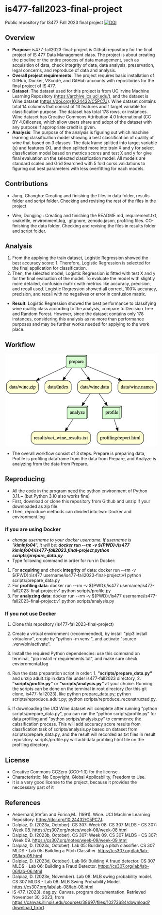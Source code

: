 # is477-fall2023-final-project

Public repository for IS477 Fall 2023 final project
[![DOI](https://zenodo.org/badge/DOI/10.5281/zenodo.10263411.svg)](https://doi.org/10.5281/zenodo.10263411)

## Overview
- **Purpose**: is477-fall2023-final-project is Github repository for the final project of IS 477 Data Management class. The project is about creating the pipeline or the entire process of data management, such as acquisition of data, check integrity of data, data analysis, preservation, legal concerns, and reproduce of data and analysis. 
- **Overall project requirements**: The project requires basic installation of GitHub, Docker, VScode, and GitHub accounts with repositories for the final project of IS 477. 
- **Dataset**: The dataset used for this project is from UC Irvine Machine Learning Repository (https://archive.ics.uci.edu/), and the dataset is Wine dataset (https://doi.org/10.24432/C5PC7J). Wine dataset contains total 14 columns that consist of 13 features and 1 target variable for classification purpose. The dataset has total 178 rows, or instances. Wine dataset has Creative Commons Attribution 4.0 International (CC BY 4.0)license, which allow users share and adopt of the dataset with any purpose if appropriate credit is given.
- **Analysis**: The purpose of the analysis is figuring out which machine learning classification model showing a best classification of quality of wine that based on 3 classes. The dataframe splitted into target variable (y) and features (X), and then splitted more into train X and y for select classfication model based on metrics scores and test X and y for give final evaluation on the selected classfication model. All models are standard scaled and Grid Searched with 5 fold corss validations to figuring out best parameters with less overfitting for each models.


## Contributions

- Jung, Changho: Creating and finishing the files in data folder, results folder and script folder. Checking and revising the rest of the files in the project.

- Wen, Dongjing : Creating and finishing the README.md, requirement.txt, snakefile, environment.log, .gitgnore, zenodo.jason, profiling files. CO-finishing the data folder. Checking and revising the files in results folder and script folder.

## Analysis
1. From the applying the train dataset, Logistic Regression showed the best accuracy score: 1. Therefore, Logistic Regression is selected for the final application for classification.
2. Then, the selected model, Logistic Regression is fitted with test X and y for the final evaluation of the model. To evaluate the model with slightly more detailed, confusion matrix with metrics like accuracy, precision, and recall used. Logistic Regression showed all correct, 100% accuracy, precision, and recall with no negatives or error in confusion matrix. 
- **Result**: Logistic Regression showed the best performance to classifying wine quality class according to the analysis, compare to Decision Tree and Random Forest. However, since the dataset contains only 178 instances, considering this analysis as no more than performance purposes and may be further works needed for applying to the work place.

## Workflow
![Workflow DAG graph created by dag.py.](results/graph_dag.png)
- The overall workflow consist of 3 steps. Prepare is preparing data, Profile is profiling dataframe from the data from Prepare, and Analyze is analyzing from the data from Prepare.

## Reproducing
- All the code in the program need the python environment of Python 3.11.~ (but Python 3.10 also works fine)
- First, download or clone this repository from Github and unzip if your downloaded as zip file.
- Then, reproduce methods can divided into two: Docker and environment.log

### If you are using Docker
- *change username to your docker username. If username is "**kiminfo04**", it will be: **docker run --rm -v ${PWD}:/is477 kiminfo04/is477-fall2023:final-project python scripts/prepare_data.py***
- Type following command in order for run in Docker:
1. For **acquiring** and check **integrity** of data: docker run --rm -v ${PWD}:/is477 username/is477-fall2023-final-project:v1 python scripts/prepare_data.py
2. For **profiling data**: docker run --rm -v ${PWD}:/is477 username/is477-fall2023-final-project:v1 python scripts/profile.py
3. For **analyzing data**: docker run --rm -v ${PWD}:/is477 username/is477-fall2023-final-project:v1 python scripts/analysis.py

### If you not use Docker
1. Clone this repository (is477-fall2023-final-project)

2. Create a virtual environment (recommended), by install "pip3 install virtualenv", create by "python<version> -m venv <virtual-environment-name>", and activate "source .venv/bin/activate".

3. Install the required Python dependencies: use this command on terminal, "pip install -r requirements.txt", and make sure check enviornmental.log

4. Run the data preparation script in order: 1. **"scripts/prepare_data.py"** and unzip adult.zip in data file under is477-fall2023 directory, 2. **"scripts/profile.py"** or **"scripts/analysis.py"** at your choice. Running the scripts can be done on the terminal in root directory (for this git clone, is477-fall2023), like python prepare_data.py; python scripts/reproduce_adult.py; python scripts/reproduce_reconstructed.py.

5. If downloading the UCI Wine dataset will complete after running "python scripts/prepare_data.py", you can run the "python scripts/profile.py" for data profiling and "python scripts/analysis.py" to commence the calssification process. This will add accuracy score results from classfication task of scripts/analysis.py based on dataset from scripts/prepare_data.py, and the result will recorded as txt files in result repository. scripts/profile.py will add data profiling html file on the profiling directory.

## License
- Creative Commons CCZero (CC0-1.0) for the license.
- Characteristic: No Copyright, Global Applicability, Freedom to Use.
- It is a very good license to the project, because it provides the neccessary part of it


## References
- Aeberhard,Stefan and Forina,M.. (1991). Wine. UCI Machine Learning Repository. https://doi.org/10.24432/C5PC7J.
- Dalpiaz, D. (2023a, October). CS 307: Week 08. CS 307 MLDS - CS 307: Week 08. https://cs307.org/notes/week-08/week-08.html 
- Dalpiaz, D. (2023b, October). CS 307: Week 09. CS 307 MLDS - CS 307: Week 09. https://cs307.org/notes/week-09/week-09.html 
- Dalpiaz, D. (2023c, October). Lab 05: Building a pitch classifier. CS 307 MLDS - Lab 05: Building a Pitch Classifier. https://cs307.org/lab/lab-05/lab-05.html 
- Dalpiaz, D. (2023d, October). Lab 06: Building A fraud detector. CS 307 MLDS - Lab 06: Building a Fraud Detector. https://cs307.org/lab/lab-06/lab-06.html 
- Dalpiaz, D. (2023e, November). Lab 08: MLB swing probability model. CS 307 MLDS - Lab 08: MLB Swing Probability Model. https://cs307.org/lab/lab-08/lab-08.html 
- IS 477. (2023). dag.py. Canvas. program documentation. Retrieved November 30, 2023, from https://canvas.illinois.edu/courses/38697/files/10273684/download?download_frd=1. 